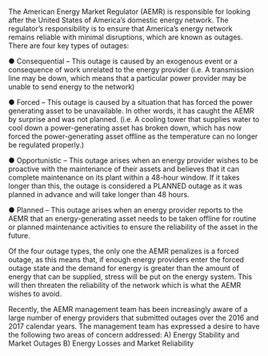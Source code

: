 The American Energy Market Regulator (AEMR) is responsible for looking after the United States of America’s domestic energy network. The regulator’s responsibility is to
ensure that America’s energy network remains reliable with minimal disruptions, which are known as outages. There are four key types of outages:


● Consequential – This outage is caused by an exogenous event or a
consequence of work unrelated to the energy provider (i.e. A transmission line
may be down, which means that a particular power provider may be unable to
send energy to the network)


● Forced – This outage is caused by a situation that has forced the power
generating asset to be unavailable. In other words, it has caught the AEMR by
surprise and was not planned. (i.e. A cooling tower that supplies water to cool
down a power-generating asset has broken down, which has now forced the
power-generating asset offline as the temperature can no longer be regulated
properly.)


● Opportunistic – This outage arises when an energy provider wishes to be
proactive with the maintenance of their assets and believes that it can complete
maintenance on its plant within a 48-hour window. If it takes longer than this, the
outage is considered a PLANNED outage as it was planned in advance and will
take longer than 48 hours.


● Planned – This outage arises when an energy provider reports to the AEMR that
an energy-generating asset needs to be taken offline for routine or planned
maintenance activities to ensure the reliability of the asset in the future.

Of the four outage types, the only one the AEMR penalizes is a forced outage, as this
means that, if enough energy providers enter the forced outage state and the demand
for energy is greater than the amount of energy that can be supplied, stress will be put
on the energy system. This will then threaten the reliability of the network which is what
the AEMR wishes to avoid.


Recently, the AEMR management team has been increasingly aware of a large number
of energy providers that submitted outages over the 2016 and 2017 calendar years. The
management team has expressed a desire to have the following two areas of concern
addressed:
A) Energy Stability and Market Outages
B) Energy Losses and Market Reliability
